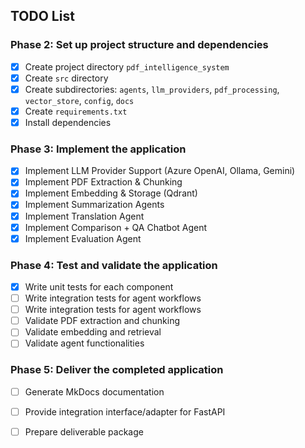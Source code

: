 ## TODO List

### Phase 2: Set up project structure and dependencies
- [x] Create project directory `pdf_intelligence_system`
- [x] Create `src` directory
- [x] Create subdirectories: `agents`, `llm_providers`, `pdf_processing`, `vector_store`, `config`, `docs`
- [x] Create `requirements.txt`
- [x] Install dependencies

### Phase 3: Implement the application
- [x] Implement LLM Provider Support (Azure OpenAI, Ollama, Gemini)
- [x] Implement PDF Extraction & Chunking
- [x] Implement Embedding & Storage (Qdrant)
- [x] Implement Summarization Agents
- [x] Implement Translation Agent
- [x] Implement Comparison + QA Chatbot Agent
- [x] Implement Evaluation Agent

### Phase 4: Test and validate the application
- [x] Write unit tests for each component
- [ ] Write integration tests for agent workflows
- [ ] Write integration tests for agent workflows
- [ ] Validate PDF extraction and chunking
- [ ] Validate embedding and retrieval
- [ ] Validate agent functionalities

### Phase 5: Deliver the completed application
- [ ] Generate MkDocs documentation
- [ ] Provide integration interface/adapter for FastAPI
- [ ] Prepare deliverable package


